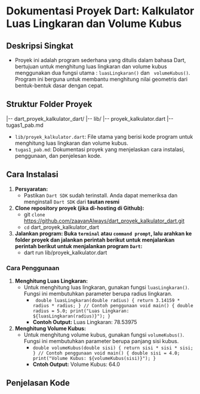 # **Dokumentasi Proyek Dart: Kalkulator Luas Lingkaran dan Volume Kubus**

## **Deskripsi Singkat**
- Proyek ini adalah program sederhana yang ditulis dalam bahasa Dart, bertujuan untuk menghitung luas lingkaran dan volume kubus menggunakan dua fungsi utama : `` luasLingkaran() `` dan `` volumeKubus()``. Program ini berguna untuk membantu menghitung nilai geometris dari bentuk-bentuk dasar dengan cepat.

## **Struktur Folder Proyek**
|-- dart_proyek_kalkulator_dart/
  |-- lib/
    |-- proyek_kalkulator.dart
  |--  tugas1_pab.md

- `` lib/proyek_kalkulator.dart ``: File utama yang berisi kode program untuk menghitung luas lingkaran dan volume kubus.
- `` tugas1_pab.md ``: Dokumentasi proyek yang menjelaskan cara instalasi, penggunaan, dan penjelesan kode.

## **Cara Instalasi**
1. **Persyaratan:**
   - Pastikan `` Dart SDK `` sudah terinstall. Anda dapat memeriksa dan menginstall `` Dart SDK `` dari **tautan resmi**
2.  **Clone repository proyek (jika di-hosting di Github):**
     - git ``clone`` https://github.com/zaavanAlways/dart_proyek_kalkulator_dart.git
     -  ``cd`` dart_proyek_kalkulator_dart
3. **Jalankan program: Buka ``terminal`` atau  ``command prompt``, lalu arahkan ke folder proyek dan jalankan perintah berikut untuk menjalankan perintah            berikut untuk menjalankan program ``Dart``:**
    - dart run lib/proyek_kalkulator.dart

### **Cara Penggunaan**
1. **Menghitung Luas Lingkaran:**
     - Untuk menghitung luas lingkaran, gunakan fungsi ``luasLingkaran()``. Fungsi ini membutuhkan parameter berupa radius lingkaran.
         - `` double luasLingkaran(double radius) {
            return 3.14159 * radius * radius;
              }
            // Contoh penggunaan
            void main() {
            double radius = 5.0;
            print("Luas Lingkaran: ${luasLingkaran(radius)}");
          }``
          - **Contoh Output:**
            Luas Lingkaran: 78.53975
2. **Menghitung Volume Kubus:**
     - Untuk menghitung volume kubus, gunakan fungsi ``volumeKubus()``. Fungsi ini membutuhkan parameter berupa panjang sisi kubus.
         - ``double volumeKubus(double sisi) {
               return sisi * sisi * sisi;
              }
              // Contoh penggunaan
                void main() {
                double sisi = 4.0;
                print("Volume Kubus: ${volumeKubus(sisi)}");
                } ``
         - **Cntoh Output:**
           Volume Kubus: 64.0

## **Penjelasan Kode**


           




